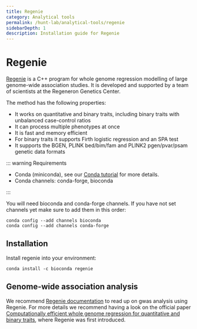 ```yaml
---
title: Regenie
category: Analytical tools
permalink: /hunt-lab/analytical-tools/regenie
sidebarDepth: 1
description: Installation guide for Regenie
---
```


# Regenie

[Regenie](https://github.com/rgcgithub/regenie) is a C++ program for
whole genome regression modelling of large genome-wide association studies.
It is developed and supported by a team of scientists at the Regeneron Genetics Center.

The method has the following properties:

- It works on quantitative and binary traits, including binary traits with unbalanced case-control ratios
- It can process multiple phenotypes at once
- It is fast and memory efficient
- For binary traits it supports Firth logistic regression and an SPA test
- It supports the BGEN, PLINK bed/bim/fam and PLINK2 pgen/pvar/psam genetic data formats

::: warning Requirements

- Conda (miniconda), see our [Conda tutorial](/hunt-lab/analytical-tools/conda/) for more details.
- Conda channels: conda-forge, bioconda

:::

You will need bioconda and conda-forge channels. If you have not set channels yet
make sure to add them in this order:
```
conda config --add channels bioconda
conda config --add channels conda-forge
```

## Installation

Install regenie into your environment:
```
conda install -c bioconda regenie
```

## Genome-wide association analysis

We recommend [Regenie documentation](https://rgcgithub.github.io/regenie/options/) to read up on gwas analysis
using Regenie. For more details we recommend having a look on the official paper
[Computationally efficient whole genome regression for quantitative and binary traits](https://www.biorxiv.org/content/10.1101/2020.06.19.162354v2.abstract),
where Regenie was first introduced.
